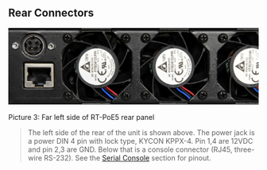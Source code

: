Rear Connectors 
----------------

![Close Up Fans](media/6e5e623ba0015320adf0985c77c44ba1.jpg)

Picture 3: Far left side of RT-PoE5 rear panel

>   The left side of the rear of the unit is shown above. The power jack is a
>   power DIN 4 pin with lock type, KYCON KPPX-4. Pin 1,4 are 12VDC and pin 2,3
>   are GND. Below that is a console connector (RJ45, three-wire RS-232). See
>   the [Serial Console](#_Serial_Console) section for pinout.
